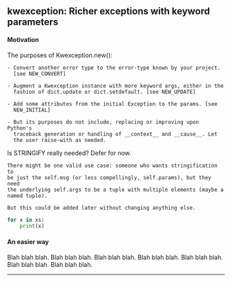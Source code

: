 ## kwexception: Richer exceptions with keyword parameters

#### Motivation

The purposes of Kwexception.new():

    - Convert another error type to the error-type known by your project.
      [see NEW_CONVERT]

    - Augment a Kwexception instance with more keyword args, either in the
      fashion of dict.update or dict.setdefault. [see NEW_UPDATE]

    - Add some attributes from the initial Exception to the params. [see
      NEW_INITIAL]

    - But its purposes do not include, replacing or improving upon Python's
      traceback generation or handling of __context__ and __cause__. Let
      the user raise-with as needed.

Is STRINGIFY really needed? Defer for now.

    There might be one valid use case: someone who wants stringification to
    be just the self.msg (or less compellingly, self.params), but they need
    the underlying self.args to be a tuple with multiple elements (maybe a
    named tuple).

    But this could be added later without changing anything else.


```python
for x in xs:
    print(x)
```

#### An easier way

Blah blah blah. Blah blah blah. Blah blah blah. Blah blah blah. Blah blah blah.
Blah blah blah. Blah blah blah.

----

[stackoverflow_url]: https://stackoverflow.com/questions/2682745

